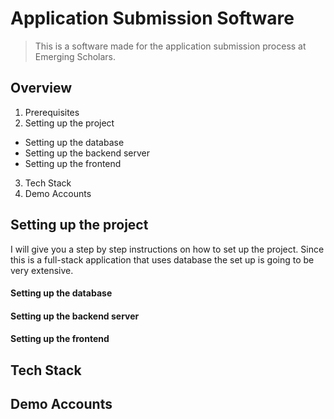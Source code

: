 # Application Submission Software  

> This is a software made for the application submission process at Emerging Scholars.

## Overview
1. Prerequisites
2. Setting up the project
  * Setting up the database
  * Setting up the backend server
  * Setting up the frontend
3. Tech Stack
4. Demo Accounts

## Setting up the project
I will give you a step by step instructions on how to set up the project. Since this is a full-stack application that uses database the set up is going to be very extensive.

#### Setting up the database

#### Setting up the backend server

#### Setting up the frontend

## Tech Stack

## Demo Accounts
